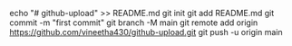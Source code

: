 echo "# github-upload" >> README.md
git init
git add README.md
git commit -m "first commit"
git branch -M main
git remote add origin https://github.com/vineetha430/github-upload.git
git push -u origin main
